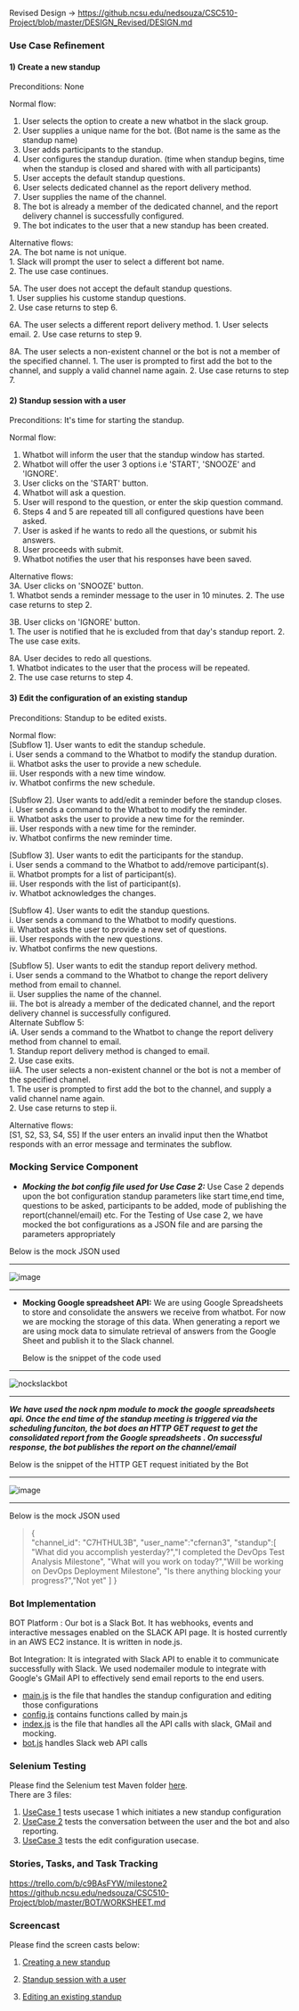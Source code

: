 Revised Design -> https://github.ncsu.edu/nedsouza/CSC510-Project/blob/master/DESIGN_Revised/DESIGN.md

### Use Case Refinement  

#### 1) Create a new standup

Preconditions: None

Normal flow:
1. User selects the option to create a new whatbot in the slack group.
2. User supplies a unique name for the bot. (Bot name is the same as the standup name)
3. User adds participants to the standup.
4. User configures the standup duration. (time when standup begins, time when the standup is closed and shared with with all participants)
5. User accepts the default standup questions.
6. User selects dedicated channel as the report delivery method.
7. User supplies the name of the channel.
8. The bot is already a member of the dedicated channel, and the report delivery channel is successfully configured.
9. The bot indicates to the user that a new standup has been created. 

Alternative flows:  
2A. The bot name is not unique.  
	1. Slack will prompt the user to select a different bot name.  
	2. The use case continues.  

5A. The user does not accept the default standup questions.  
	1. User supplies his custome standup questions.  
	2. Use case returns to step 6.  
	
6A. The user selects a different report delivery method.
	1. User selects email.
	2. Use case returns to step 9.
	
8A. The user selects a non-existent channel or the bot is not a member of the specified channel.
	1. The user is prompted to first add the bot to the channel, and supply a valid channel name again.
	2. Use case returns to step 7.

#### 2) Standup session with a user

Preconditions: It's time for starting the standup.

Normal flow:  
1. Whatbot will inform the user that the standup window has started.
2. Whatbot will offer the user 3 options i.e 'START', 'SNOOZE' and 'IGNORE'.
3. User clicks on the 'START' button.
4. Whatbot will ask a question.
5. User will respond to the question, or enter the skip question command.
6. Steps 4 and 5 are repeated till all configured questions have been asked.
7. User is asked if he wants to redo all the questions, or submit his answers.
8. User proceeds with submit.
9. Whatbot notifies the user that his responses have been saved.

Alternative flows:  
3A. User clicks on 'SNOOZE' button.  
	1. Whatbot sends a reminder message to the user in 10 minutes. 
	2. The use case returns to step 2.
	
3B. User clicks on 'IGNORE' button.  
	1. The user is notified that he is excluded from that day's standup report.
	2. The use case exits.
	
8A. User decides to redo all questions.  
	1. Whatbot indicates to the user that the process will be repeated.  
	2. The use case returns to step 4.  

#### 3) Edit the configuration of an existing standup

Preconditions: Standup to be edited exists.

Normal flow:  
[Subflow 1]. User wants to edit the standup schedule.  
	i. User sends a command to the Whatbot to modify the standup duration.  
   	ii. Whatbot asks the user to provide a new schedule.  
   	iii. User responds with a new time window.  
   	iv. Whatbot confirms the new schedule.  

[Subflow 2]. User wants to add/edit a reminder before the standup closes.  
	i. User sends a command to the Whatbot to modify the reminder.  
	ii. Whatbot asks the user to provide a new time for the reminder.  
	iii. User responds with a new time for the reminder.  
	iv. Whatbot confirms the new reminder time.  

[Subflow 3]. User wants to edit the participants for the standup.  
	i. User sends a command to the Whatbot to add/remove participant(s).  
	ii. Whatbot prompts for a list of participant(s).  
	iii. User responds with the list of participant(s).  
	iv. Whatbot acknowledges the changes.  

[Subflow 4]. User wants to edit the standup questions.  
	i. User sends a command to the Whatbot to modify questions.  
	ii. Whatbot asks the user to provide a new set of questions.  
	iii. User responds with the new questions.  
	iv. Whatbot confirms the new questions.  
	
[Subflow 5]. User wants to edit the standup report delivery method.  
	i. User sends a command to the Whatbot to change the report delivery method from email to channel.  
	ii. User supplies the name of the channel.  
	iii. The bot is already a member of the dedicated channel, and the report delivery channel is successfully configured.  
	Alternate Subflow 5:  
	iA. User sends a command to the Whatbot to change the report delivery method from channel to email.  
	1. Standup report delivery method is changed to email.  
	2. Use case exits.  
	iiiA. The user selects a non-existent channel or the bot is not a member of the specified channel.  
	1. The user is prompted to first add the bot to the channel, and supply a valid channel name again.  
	2. Use case returns to step ii.   

Alternative flows:  
[S1, S2, S3, S4, S5] If the user enters an invalid input then the Whatbot responds with an error message and terminates the subflow.


### Mocking Service Component
* ***Mocking the bot config file used for Use Case 2:*** Use Case 2 depends upon the bot configuration standup parameters like start time,end time, questions to be asked, participants to be added, mode of publishing the report(channel/email) etc.
For the Testing of Use case 2, we have mocked the bot configurations as a JSON file and are parsing the parameters appropriately

Below is the mock JSON used
*****************************************************************************************
![image](https://media.github.ncsu.edu/user/6391/files/b2366e74-b9cd-11e7-91a4-a7bf24d2e3a9)
******************************************************************************************

* **Mocking Google spreadsheet API:** 
We are using Google Spreadsheets to store and consolidate the answers we receive from whatbot. For now we are mocking the storage of this data. When generating a report we are using mock data to simulate retrieval of answers from the Google Sheet and publish it to the Slack channel.

	Below is the snippet of the code used
********************************************************************************

  ![nockslackbot](https://media.github.ncsu.edu/user/6391/files/c55ee540-b9c7-11e7-8a65-34b9faf8c6df)
********************************************************************************
***We have used the nock npm module to mock the google spreadsheets api. Once the end time of the standup meeting is triggered via the scheduling funciton, the bot does an HTTP GET request to get the consolidated report from the Google spreadsheets . On successful response, the bot publishes the report on the channel/email***

Below is the snippet of the HTTP GET request initiated by the Bot
*************************************************************************************
![image](https://media.github.ncsu.edu/user/6391/files/8cb6e466-b9c9-11e7-9507-e39db4416428)
**************************************************************************************

Below is the mock JSON used

>{  
            "channel_id": "C7HTHUL3B",
            "user_name":"cfernan3",
            "standup":[
               "What did you accomplish yesterday?","I completed the DevOps Test Analysis Milestone",
               "What will you work on today?","Will be working on DevOps Deployment Milestone",
               "Is there anything blocking your progress?","Not yet"
            ]
         }


### Bot Implementation  
BOT Platform : Our bot is a Slack Bot. It has webhooks, events and interactive messages enabled on the SLACK API page. It is hosted currently in an AWS EC2 instance. It is written in node.js.  

Bot Integration: It is integrated with Slack API to enable it to communicate successfully with Slack. We used nodemailer module to integrate with Google's GMail API to effectively send email reports to the end users.  
* [main.js](https://github.ncsu.edu/nedsouza/CSC510-Project/blob/master/BOT/Code/main.js) is the file that handles the standup configuration and editing those configurations  
* [config.js](https://github.ncsu.edu/nedsouza/CSC510-Project/blob/master/BOT/Code/modules/config.js) contains functions called by main.js  
* [index.js](https://github.ncsu.edu/nedsouza/CSC510-Project/blob/master/BOT/Code/index.js) is the file that handles all the API calls with slack, GMail and mocking.  
* [bot.js](https://github.ncsu.edu/nedsouza/CSC510-Project/blob/master/BOT/Code/modules/bot.js) handles Slack web API calls     

### Selenium Testing  
Please find the Selenium test Maven folder [here](Selenium).  
There are 3 files:   
1. [UseCase 1](https://github.ncsu.edu/nedsouza/CSC510-Project/blob/master/BOT/Selenium/src/test/java/selenium/tests/NewStandupConfigTest.java) tests usecase 1 which initiates a new standup configuration     
2. [UseCase 2](https://github.ncsu.edu/nedsouza/CSC510-Project/blob/master/BOT/Selenium/src/test/java/selenium/tests/WebTest.java) tests the conversation between the user and the bot and also reporting.  
3. [UseCase 3](https://github.ncsu.edu/nedsouza/CSC510-Project/blob/master/BOT/Selenium/src/test/java/selenium/tests/EditStandupConfigTest.java) tests the edit configuration usecase.    


### Stories, Tasks, and Task Tracking  

https://trello.com/b/c9BAsFYW/milestone2
https://github.ncsu.edu/nedsouza/CSC510-Project/blob/master/BOT/WORKSHEET.md

### Screencast
Please find the screen casts below:
1. [Creating a new standup](https://youtu.be/hLl3-K6LaPo)  

2. [Standup session with a user](https://youtu.be/p7QxX7Az8ww)

3. [Editing an existing standup](https://youtu.be/Px0WkkErilQ)
